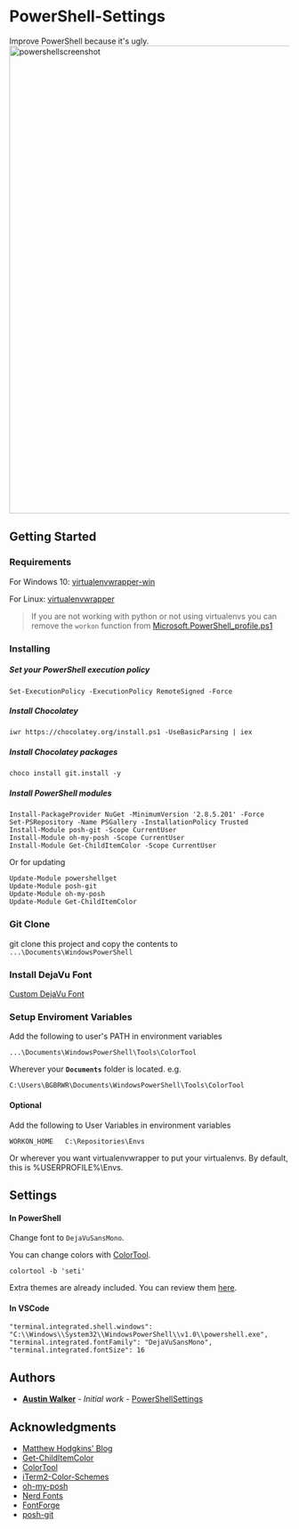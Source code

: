 # PowerShell-Settings
Improve PowerShell because it's ugly.
<img width="841" alt="powershellscreenshot" src="https://user-images.githubusercontent.com/20848224/35691185-09ea5c70-0735-11e8-9816-fe2e87947f14.PNG">
## Getting Started
### Requirements
For Windows 10:
[virtualenvwrapper-win](https://pypi.python.org/pypi/virtualenvwrapper-win)

For Linux:
[virtualenvwrapper](https://virtualenvwrapper.readthedocs.io/en/latest/)

> If you are not working with python or not using virtualenvs you can remove the `workon` function from [Microsoft.PowerShell_profile.ps1](https://github.com/BGBRWR/PowerShell-Settings/blob/master/Microsoft.PowerShell_profile.ps1#L1)

### Installing
##### Set your PowerShell execution policy
```
Set-ExecutionPolicy -ExecutionPolicy RemoteSigned -Force
```
##### Install Chocolatey
```
iwr https://chocolatey.org/install.ps1 -UseBasicParsing | iex
```
##### Install Chocolatey packages
```
choco install git.install -y
```
##### Install PowerShell modules
```
Install-PackageProvider NuGet -MinimumVersion '2.8.5.201' -Force
Set-PSRepository -Name PSGallery -InstallationPolicy Trusted
Install-Module posh-git -Scope CurrentUser
Install-Module oh-my-posh -Scope CurrentUser
Install-Module Get-ChildItemColor -Scope CurrentUser
```
Or for updating
```
Update-Module powershellget
Update-Module posh-git
Update-Module oh-my-posh
Update-Module Get-ChildItemColor
```
### Git Clone
git clone this project and copy the contents to `...\Documents\WindowsPowerShell`
### Install DejaVu Font
[Custom DejaVu Font](https://github.com/BGBRWR/PowerShell-Settings/blob/master/DejaVuSansMono.ttf)

### Setup Enviroment Variables
Add the following to user's PATH in environment variables
```
...\Documents\WindowsPowerShell\Tools\ColorTool
```
Wherever your **`Documents`** folder is located. e.g.
```
C:\Users\BGBRWR\Documents\WindowsPowerShell\Tools\ColorTool
```

#### Optional
Add the following to User Variables in environment variables
```
WORKON_HOME   C:\Repositories\Envs
```
Or wherever you want virtualenvwrapper to put your virtualenvs. By default, this is %USERPROFILE%\Envs.


## Settings
#### In PowerShell

Change font to `DejaVuSansMono`.

You can change colors with [ColorTool](https://github.com/Microsoft/console/tree/master/tools/ColorTool).
```
colortool -b 'seti'
```
Extra themes are already included. You can review them [here](https://github.com/mbadolato/iTerm2-Color-Schemes).
#### In VSCode 
```
"terminal.integrated.shell.windows": "C:\\Windows\\System32\\WindowsPowerShell\\v1.0\\powershell.exe",
"terminal.integrated.fontFamily": "DejaVuSansMono",
"terminal.integrated.fontSize": 16
```

## Authors

* **[Austin Walker](https://github.com/BGBRWR)** - *Initial work* - [PowerShellSettings](https://github.com/BGBRWR/PowerShell-Settings)

## Acknowledgments

* [Matthew Hodgkins' Blog](https://hodgkins.io/ultimate-powershell-prompt-and-git-setup)
* [Get-ChildItemColor](https://github.com/joonro/Get-ChildItemColor)
* [ColorTool](https://github.com/Microsoft/console/tree/master/tools/ColorTool)
* [iTerm2-Color-Schemes](https://github.com/mbadolato/iTerm2-Color-Schemes)
* [oh-my-posh](https://github.com/JanJoris/oh-my-posh)
* [Nerd Fonts](https://github.com/ryanoasis/nerd-fonts)
* [FontForge](http://fontforge.github.io/en-US/)
* [posh-git](https://github.com/dahlbyk/posh-git)
